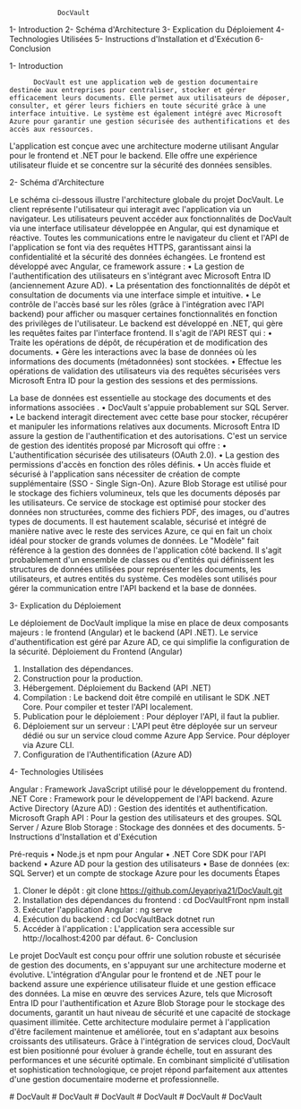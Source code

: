 				DocVault



1-  Introduction
2-  Schéma d'Architecture
3- Explication du Déploiement
4- Technologies Utilisées
5- Instructions d'Installation et d'Exécution
6- Conclusion 



	
1- Introduction


          DocVault est une application web de gestion documentaire destinée aux entreprises pour centraliser, stocker et gérer efficacement leurs documents. Elle permet aux utilisateurs de déposer, consulter, et gérer leurs fichiers en toute sécurité grâce à une interface intuitive. Le système est également intégré avec Microsoft Azure pour garantir une gestion sécurisée des authentifications et des accès aux ressources.

L'application est conçue avec une architecture moderne utilisant Angular pour le frontend et .NET pour le backend. Elle offre une expérience utilisateur fluide et se concentre sur la sécurité des données sensibles.

2-  Schéma d'Architecture

Le schéma ci-dessous illustre l'architecture globale du projet DocVault. Le client représente l'utilisateur qui interagit avec l'application via un navigateur. Les utilisateurs peuvent accéder aux fonctionnalités de DocVault via une interface utilisateur développée en Angular, qui est dynamique et réactive. Toutes les communications entre le navigateur du client et l'API de l'application se font via des requêtes HTTPS, garantissant ainsi la confidentialité et la sécurité des données échangées.
Le frontend est développé avec Angular, ce framework assure :
•	La gestion de l'authentification des utilisateurs en s'intégrant avec Microsoft Entra ID (anciennement Azure AD).
•	La présentation des fonctionnalités de dépôt et consultation de documents via une interface simple et intuitive.
•	Le contrôle de l'accès basé sur les rôles (grâce à l'intégration avec l'API backend) pour afficher ou masquer certaines fonctionnalités en fonction des privilèges de l'utilisateur.
Le backend est développé en .NET, qui gère les requêtes faites par l'interface frontend. Il s'agit de l'API REST qui :
•	Traite les opérations de dépôt, de récupération et de modification des documents.
•	Gère les interactions avec la base de données où les informations des documents (métadonnées) sont stockées.
•	Effectue les opérations de validation des utilisateurs via des requêtes sécurisées vers Microsoft Entra ID pour la gestion des sessions et des permissions.

La base de données est essentielle au stockage des documents et des informations associées .
•	DocVault s'appuie probablement sur SQL Server.
•	Le backend interagit directement avec cette base pour stocker, récupérer et manipuler les informations relatives aux documents.
Microsoft Entra ID assure la gestion de l'authentification et des autorisations. C'est un service de gestion des identités proposé par Microsoft qui offre :
•	L'authentification sécurisée des utilisateurs (OAuth 2.0).
•	La gestion des permissions d'accès en fonction des rôles définis.
•	Un accès fluide et sécurisé à l'application sans nécessiter de création de compte supplémentaire (SSO - Single Sign-On).
      Azure Blob Storage est utilisé pour le stockage des fichiers volumineux, tels que les documents déposés par les utilisateurs. Ce service de stockage est optimisé pour stocker des données non structurées, comme des fichiers PDF, des images, ou d'autres types de documents. Il est hautement scalable, sécurisé et intégré de manière native avec le reste des services Azure, ce qui en fait un choix idéal pour stocker de grands volumes de données.
Le "Modèle" fait référence à la gestion des données de l'application côté backend. Il s'agit probablement d'un ensemble de classes ou d'entités qui définissent les structures de données utilisées pour représenter les documents, les utilisateurs, et autres entités du système. Ces modèles sont utilisés pour gérer la communication entre l'API backend et la base de données.
 

3- Explication du Déploiement

Le déploiement de DocVault implique la mise en place de deux composants majeurs : le frontend (Angular) et le backend (API .NET). Le service d'authentification est géré par Azure AD, ce qui simplifie la configuration de la sécurité.
Déploiement du Frontend (Angular)
1.	Installation des dépendances.
2.	Construction pour la production.
3.	Hébergement.
Déploiement du Backend (API .NET)
1.	Compilation : Le backend doit être compilé en utilisant le SDK .NET Core. Pour compiler et tester l'API localement.
2.	Publication pour le déploiement : Pour déployer l'API, il faut la publier.
3.	Déploiement sur un serveur : L'API peut être déployée sur un serveur dédié ou sur un service cloud comme Azure App Service. Pour déployer via Azure CLI.
4.	Configuration de l'Authentification (Azure AD)

4- Technologies Utilisées

 Angular : Framework JavaScript utilisé pour le développement du frontend.
.NET Core : Framework pour le développement de l'API backend.
Azure Active Directory (Azure AD) : Gestion des identités et authentification.
Microsoft Graph API : Pour la gestion des utilisateurs et des groupes.
SQL Server / Azure Blob Storage : Stockage des données et des documents.
5- Instructions d'Installation et d'Exécution

Pré-requis
•	Node.js et npm pour Angular
•	.NET Core SDK pour l'API backend
•	Azure AD pour la gestion des utilisateurs
•	Base de données (ex: SQL Server) et un compte de stockage Azure pour les documents
Étapes
1.	Cloner le dépôt :
git clone https://github.com/Jeyapriya21/DocVault.git
2.	Installation des dépendances du frontend :
cd DocVaultFront
npm install
3.	Exécuter l'application Angular :
ng serve
4.	Exécution du backend :
cd DocVaultBack
dotnet run
5.	Accéder à l'application :
 L'application sera accessible sur http://localhost:4200 par défaut.
6- Conclusion 

Le projet DocVault est conçu pour offrir une solution robuste et sécurisée de gestion des documents, en s'appuyant sur une architecture moderne et évolutive. L'intégration d'Angular pour le frontend et de .NET pour le backend assure une expérience utilisateur fluide et une gestion efficace des données. La mise en œuvre des services Azure, tels que Microsoft Entra ID pour l'authentification et Azure Blob Storage pour le stockage des documents, garantit un haut niveau de sécurité et une capacité de stockage quasiment illimitée.
Cette architecture modulaire permet à l'application d'être facilement maintenue et améliorée, tout en s'adaptant aux besoins croissants des utilisateurs. Grâce à l'intégration de services cloud, DocVault est bien positionné pour évoluer à grande échelle, tout en assurant des performances et une sécurité optimale. En combinant simplicité d'utilisation et sophistication technologique, ce projet répond parfaitement aux attentes d'une gestion documentaire moderne et professionnelle.


#   D o c V a u l t 
 
 #   D o c V a u l t 
 
 #   D o c V a u l t 
 
 #   D o c V a u l t 
 
 #   D o c V a u l t 
 
 #   D o c V a u l t 
 
 